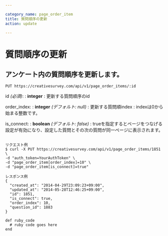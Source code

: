 ```yaml
---

category_name: page_order_item
title: 質問順序の更新
action: update

---
```


# 質問順序の更新

## アンケート内の質問順序を更新します。

`PUT https://creativesurvey.com/api/v1/page_order_items/:id`

id _(必須)_:
: __integer__
: 更新する質問順序のid

order_index:
: __integer__ _(デフォルト: null)_
: 更新する質問順index
: indexは0から始まる整数です。

is_connect:
: __boolean__ _(デフォルト: false)_
: trueを指定するとページをつなげる設定が有効になり、設定した質問とその次の質問が同一ページに表示されます。

~~~

リクエスト例
$ curl -X PUT https://creativesurvey.com/api/v1/page_order_items/1851 \
-d "auth_token=YourAuthToken" \
-d "page_order_item[order_index]=10" \
-d "page_order_item[is_connect]=true"

レスポンス例
{
  "created_at": "2014-04-29T23:09:23+09:00",
  "updated_at": "2014-05-28T12:46:25+09:00",
  "id": 1851,
  "is_connect": true,
  "order_index": 10,
  "question_id": 1883
}

~~~

~~~
def ruby_code
  # ruby code goes here
end
~~~

